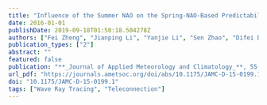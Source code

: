 ```yaml
---
title: "Influence of the Summer NAO on the Spring-NAO-Based Predictability of the East Asian Summer Monsoon"
date: 2016-01-01
publishDate: 2019-09-18T01:50:18.504278Z
authors: ["Fei Zheng", "Jianping Li", "Yanjie Li", "Sen Zhao", "Difei Deng"]
publication_types: ["2"]
abstract: ""
featured: false
publication: "**_Journal of Applied Meteorology and Climatology_**, 55(7):1459-1476"
url_pdf: "https://journals.ametsoc.org/doi/abs/10.1175/JAMC-D-15-0199.1"
doi: "10.1175/JAMC-D-15-0199.1"
tags: ["Wave Ray Tracing", "Teleconnection"]
---
```


